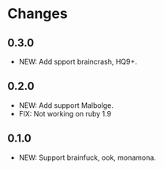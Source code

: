 # Changes

## 0.3.0

* NEW: Add spport braincrash, HQ9+.

## 0.2.0

* NEW: Add support Malbolge.
* FIX: Not working on ruby 1.9

## 0.1.0

* NEW: Support brainfuck, ook, monamona.
